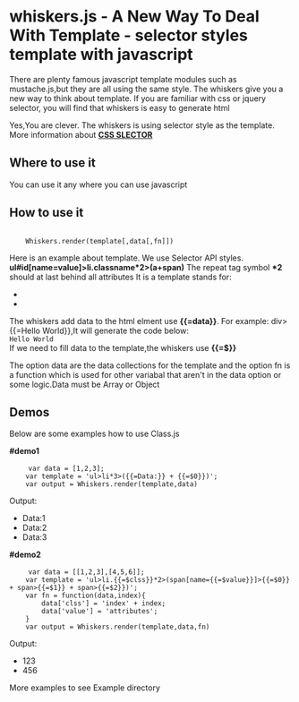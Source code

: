 <h1>whiskers.js - A New Way To Deal With Template - selector styles template with javascript</h1>
<p>There are plenty famous javascript template modules such as mustache.js,but they are all using the same style. The whiskers give you a new way to think about template. If you are familiar with css or jquery selector, you will find that whiskers is easy to generate html</p>
<p>Yes,You are clever. The whiskers is using selector style as the template. More information about <a href="http://www.w3.org/TR/2011/REC-css3-selectors-20110929/#selectors" target="_blank"><strong>CSS SLECTOR</strong></a></p>
<h2>Where to use it</h2>
<p>You can use it any where you can use javascript</p>
<h2>How to use it</h2>
<code>
	Whiskers.render(template[,data[,fn]])
</code>
<p>
Here is an example about template. We use Selector API styles. <strong>ul#id[name=value]>li.classname*2>(a+span)</strong>
The repeat tag symbol <strong>*2</strong> should at last behind all attributes
It is a template stands for:
<ul id="id" name="value">
	<li class="className">
		<a></a>
		<span></span>
	</li>
	<li class="className">
		<a></a>
		<span></span>
	</li>
</ul>
The whiskers add data to the html elment use <strong>{{=data}}</strong>. For example: div>{{=Hello World}},It will generate the code below:
<code><div>Hello World</div></code>
If we need to fill data to the template,the whiskers use <strong>{{=$}}</strong>
</p>
<p>The option data are the data collections for the template and the option fn is a function which is used for other variabal that aren't in the data option or some logic.Data must be Array or Object</p>
<h2>Demos</h2>
<p>Below are some examples how to use Class.js</p>
<strong>#demo1</strong>
<pre>
	<code>var data = [1,2,3];
	var template = 'ul>li*3>({{=Data:}} + {{=$0}})';
	var output = Whiskers.render(template,data)</code>
</pre>
<p>Output:</p>
<ul>
	<li>Data:1</li>
	<li>Data:2</li>
	<li>Data:3</li>
</ul>
<strong>#demo2</strong>
<pre>
	<code>var data = [[1,2,3],[4,5,6]];
	var template = 'ul>li.{{=$clss}}*2>(span[name={{=$value}}]>{{=$0}} + span>{{=$1}} + span>{{=$2}})';
	var fn = function(data,index){
		data['clss'] = 'index' + index;
		data['value'] = 'attributes';
	}
	var output = Whiskers.render(template,data,fn)</code>
</pre>
<p>Output:</p>
<ul>
	<li class="index0"><span name="attributes">1</span><span>2</span><span>3</span></li>
	<li class="index1"><span name="attributes">4</span><span>5</span><span>6</span></li>
</ul>
<p>More examples to see Example directory</p>
